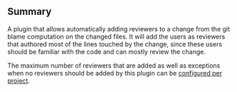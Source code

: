 Summary
-------

A plugin that allows automatically adding reviewers to a change from the git
blame computation on the changed files. It will add the users as reviewers that
authored most of the lines touched by the change, since these users should be
familiar with the code and can mostly review the change.

The maximum number of reviewers that are added as well as exceptions when no
reviewers should be added by this plugin can be
[configured per project](config.md).
